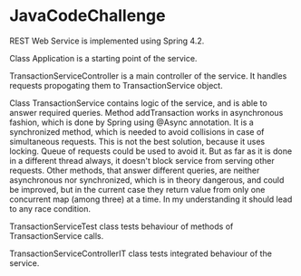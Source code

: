 # JavaCodeChallenge

REST Web Service is implemented using Spring 4.2.

Class Application is a starting point of the service.

TransactionServiceController is a main controller of the service. It handles requests propogating them to TransactionService object.

Class TransactionService contains logic of the service, and is able to answer required queries.
Method addTransaction works in asynchronous fashion, which is done by Spring using @Async annotation. It is a synchronized method, which is needed to avoid collisions in case of simultaneous requests. This is not the best solution, because it uses locking. Queue of requests could be used to avoid it. But as far as it is done in a different thread always, it doesn't block service from serving other requests.
Other methods, that answer different queries, are neither asynchronous nor synchronized, which is in theory dangerous, and could be improved, but in the current case they return value from only one concurrent map (among three) at a time. In my understanding it should lead to any race condition.

TransactionServiceTest class tests behaviour of methods of TransactionService calls.

TransactionServiceControllerIT class tests integrated behaviour of the service.
